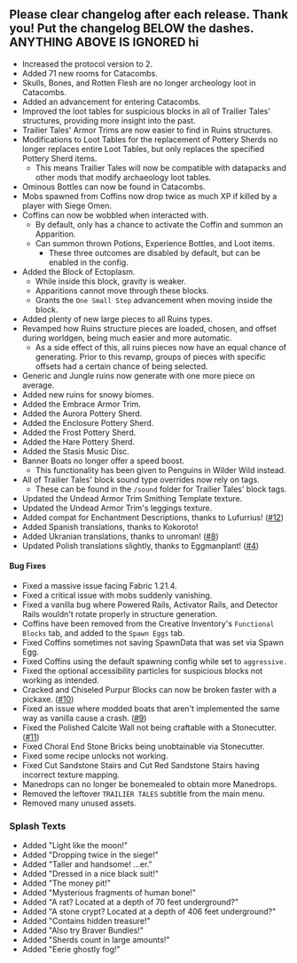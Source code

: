 Please clear changelog after each release.
Thank you!
Put the changelog BELOW the dashes. ANYTHING ABOVE IS IGNORED
hi
-----------------
- Increased the protocol version to 2.
- Added 71 new rooms for Catacombs.
- Skulls, Bones, and Rotten Flesh are no longer archeology loot in Catacombs.
- Added an advancement for entering Catacombs.
- Improved the loot tables for suspicious blocks in all of Trailier Tales' structures, providing more insight into the past.
- Trailier Tales' Armor Trims are now easier to find in Ruins structures.
- Modifications to Loot Tables for the replacement of Pottery Sherds no longer replaces entire Loot Tables, but only replaces the specified Pottery Sherd items.
  - This means Trailier Tales will now be compatible with datapacks and other mods that modify archaeology loot tables.
- Ominous Bottles can now be found in Catacombs.
- Mobs spawned from Coffins now drop twice as much XP if killed by a player with Siege Omen.
- Coffins can now be wobbled when interacted with.
  - By default, only has a chance to activate the Coffin and summon an Apparition.
  - Can summon thrown Potions, Experience Bottles, and Loot items.
    - These three outcomes are disabled by default, but can be enabled in the config.
- Added the Block of Ectoplasm.
  - While inside this block, gravity is weaker.
  - Apparitions cannot move through these blocks.
  - Grants the `One Small Step` advancement when moving inside the block.
- Added plenty of new large pieces to all Ruins types.
- Revamped how Ruins structure pieces are loaded, chosen, and offset during worldgen, being much easier and more automatic.
  - As a side effect of this, all ruins pieces now have an equal chance of generating. Prior to this revamp, groups of pieces with specific offsets had a certain chance of being selected.
- Generic and Jungle ruins now generate with one more piece on average.
- Added new ruins for snowy biomes.
- Added the Embrace Armor Trim.
- Added the Aurora Pottery Sherd.
- Added the Enclosure Pottery Sherd.
- Added the Frost Pottery Sherd.
- Added the Hare Pottery Sherd.
- Added the Stasis Music Disc.
- Banner Boats no longer offer a speed boost.
  - This functionality has been given to Penguins in Wilder Wild instead.
- All of Trailier Tales' block sound type overrides now rely on tags.
  - These can be found in the `/sound` folder for Trailier Tales' block tags.
- Updated the Undead Armor Trim Smithing Template texture.
- Updated the Undead Armor Trim's leggings texture.
- Added compat for Enchantment Descriptions, thanks to Lufurrius! ([#12](https://github.com/FrozenBlock/TrailierTales/pull/12))
- Added Spanish translations, thanks to Kokoroto!
- Added Ukranian translations, thanks to unroman! ([#8](https://github.com/FrozenBlock/TrailierTales/pull/8))
- Updated Polish translations slightly, thanks to Eggmanplant! ([#4](https://github.com/FrozenBlock/TrailierTales/pull/4))

#### Bug Fixes
- Fixed a massive issue facing Fabric 1.21.4.
- Fixed a critical issue with mobs suddenly vanishing.
- Fixed a vanilla bug where Powered Rails, Activator Rails, and Detector Rails wouldn't rotate properly in structure generation.
- Coffins have been removed from the Creative Inventory's `Functional Blocks` tab, and added to the `Spawn Eggs` tab.
- Fixed Coffins sometimes not saving SpawnData that was set via Spawn Egg.
- Fixed Coffins using the default spawning config while set to `aggressive.`
- Fixed the optional accessibility particles for suspicious blocks not working as intended.
- Cracked and Chiseled Purpur Blocks can now be broken faster with a pickaxe. ([#10](https://github.com/FrozenBlock/TrailierTales/issues/10))
- Fixed an issue where modded boats that aren't implemented the same way as vanilla cause a crash. ([#9](https://github.com/FrozenBlock/TrailierTales/issues/9))
- Fixed the Polished Calcite Wall not being craftable with a Stonecutter. ([#11](https://github.com/FrozenBlock/TrailierTales/issues/11))
- Fixed Choral End Stone Bricks being unobtainable via Stonecutter.
- Fixed some recipe unlocks not working.
- Fixed Cut Sandstone Stairs and Cut Red Sandstone Stairs having incorrect texture mapping.
- Manedrops can no longer be bonemealed to obtain more Manedrops.
- Removed the leftover `TRAILIER TALES` subtitle from the main menu.
- Removed many unused assets.

### Splash Texts
- Added "Light like the moon!"
- Added "Dropping twice in the siege!"
- Added "Taller and handsome! ...er."
- Added "Dressed in a nice black suit!"
- Added "The money pit!"
- Added "Mysterious fragments of human bone!"
- Added "A rat? Located at a depth of 70 feet underground?"
- Added "A stone crypt? Located at a depth of 406 feet underground?"
- Added "Contains hidden treasure!"
- Added "Also try Braver Bundles!"
- Added "Sherds count in large amounts!"
- Added "Eerie ghostly fog!"
